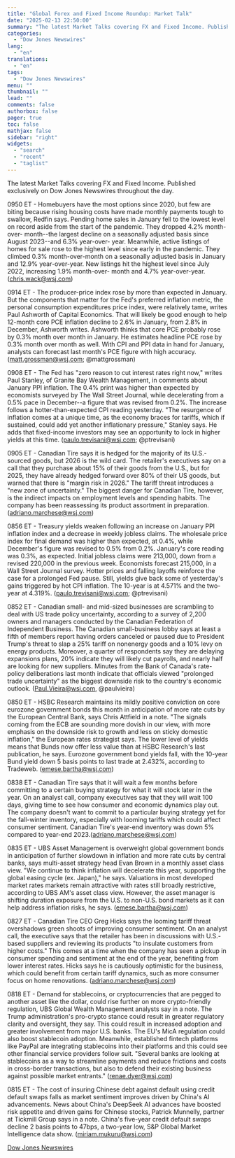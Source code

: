 ```yaml
---
title: "Global Forex and Fixed Income Roundup: Market Talk"
date: "2025-02-13 22:50:00"
summary: "The latest Market Talks covering FX and Fixed Income. Published exclusively on Dow Jones Newswires throughout the day.0950 ET - Homebuyers have the most options since 2020, but few are biting because rising housing costs have made monthly payments tough to swallow, Redfin says. Pending home sales in January fell..."
categories:
  - "Dow Jones Newswires"
lang:
  - "en"
translations:
  - "en"
tags:
  - "Dow Jones Newswires"
menu: ""
thumbnail: ""
lead: ""
comments: false
authorbox: false
pager: true
toc: false
mathjax: false
sidebar: "right"
widgets:
  - "search"
  - "recent"
  - "taglist"
---
```


The latest Market Talks covering FX and Fixed Income. Published exclusively on Dow Jones Newswires throughout the day.

0950 ET - Homebuyers have the most options since 2020, but few are biting because rising housing costs have made monthly payments tough to swallow, Redfin says. Pending home sales in January fell to the lowest level on record aside from the start of the pandemic. They dropped 4.2% month-over- month--the largest decline on a seasonally adjusted basis since August 2023--and 6.3% year-over- year. Meanwhile, active listings of homes for sale rose to the highest level since early in the pandemic. They climbed 0.3% month-over-month on a seasonally adjusted basis in January and 12.9% year-over-year. New listings hit the highest level since July 2022, increasing 1.9% month-over- month and 4.7% year-over-year. (chris.wack@wsj.com)

0914 ET - The producer-price index rose by more than expected in January. But the components that matter for the Fed's preferred inflation metric, the personal consumption expenditures price index, were relatively tame, writes Paul Ashworth of Capital Economics. That will likely be good enough to help 12-month core PCE inflation decline to 2.6% in January, from 2.8% in December, Ashworth writes. Ashworth thinks that core PCE probably rose by 0.3% month over month in January. He estimates headline PCE rose by 0.3% month over month as well. With CPI and PPI data in hand for January, analysts can forecast last month's PCE figure with high accuracy. (matt.grossman@wsj.com; @mattgrossman)

0908 ET - The Fed has "zero reason to cut interest rates right now," writes Paul Stanley, of Granite Bay Wealth Management, in comments about January PPI inflation. The 0.4% print was higher than expected by economists surveyed by The Wall Street Journal, while decelerating from a 0.5% pace in December--a figure that was revised from 0.2%. The increase follows a hotter-than-expected CPI reading yesterday. "The resurgence of inflation comes at a unique time, as the economy braces for tariffs, which if sustained, could add yet another inflationary pressure," Stanley says. He adds that fixed-income investors may see an opportunity to lock in higher yields at this time. (paulo.trevisani@wsj.com; @ptrevisani)

0905 ET - Canadian Tire says it is hedged for the majority of its U.S.-sourced goods, but 2026 is the wild card. The retailer's executives say on a call that they purchase about 15% of their goods from the U.S., but for 2025, they have already hedged forward over 80% of their US goods, but warned that there is "margin risk in 2026." The tariff threat introduces a "new zone of uncertainty." The biggest danger for Canadian Tire, however, is the indirect impacts on employment levels and spending habits. The company has been reassessing its product assortment in preparation. (adriano.marchese@wsj.com)

0856 ET - Treasury yields weaken following an increase on January PPI inflation index and a decrease in weekly jobless claims. The wholesale price index for final demand was higher than expected, at 0.4%, while December's figure was revised to 0.5% from 0.2%. January's core reading was 0.3%, as expected. Initial jobless claims were 213,000, down from a revised 220,000 in the previous week. Economists forecast 215,000, in a Wall Street Journal survey. Hotter prices and falling layoffs reinforce the case for a prolonged Fed pause. Still, yields give back some of yesterday's gains triggered by hot CPI inflation. The 10-year is at 4.571% and the two-year at 4.319%. (paulo.trevisani@wsj.com; @ptrevisani)

0852 ET - Canadian small- and mid-sized businesses are scrambling to deal with US trade policy uncertainty, according to a survey of 2,200 owners and managers conducted by the Canadian Federation of Independent Business. The Canadian small-business lobby says at least a fifth of members report having orders canceled or paused due to President Trump's threat to slap a 25% tariff on nonenergy goods and a 10% levy on energy products. Moreover, a quarter of respondents say they are delaying expansions plans, 20% indicate they will likely cut payrolls, and nearly half are looking for new suppliers. Minutes from the Bank of Canada's rate-policy deliberations last month indicate that officials viewed "prolonged trade uncertainty" as the biggest downside risk to the country's economic outlook. (Paul.Vieira@wsj.com, @paulvieira)

0850 ET - HSBC Research maintains its mildly positive conviction on core eurozone government bonds this month in anticipation of more rate cuts by the European Central Bank, says Chris Attfield in a note. "The signals coming from the ECB are sounding more dovish in our view, with more emphasis on the downside risk to growth and less on sticky domestic inflation," the European rates strategist says. The lower level of yields means that Bunds now offer less value than at HSBC Research's last publication, he says. Eurozone government bond yields fall, with the 10-year Bund yield down 5 basis points to last trade at 2.432%, according to Tradeweb. (emese.bartha@wsj.com)

0838 ET - Canadian Tire says that it will wait a few months before committing to a certain buying strategy for what it will stock later in the year. On an analyst call, company executives say that they will wait 100 days, giving time to see how consumer and economic dynamics play out. The company doesn't want to commit to a particular buying strategy yet for the fall-winter inventory, especially with looming tariffs which could affect consumer sentiment. Canadian Tire's year-end inventory was down 5% compared to year-end 2023.(adriano.marchese@wsj.com)

0835 ET - UBS Asset Management is overweight global government bonds in anticipation of further slowdown in inflation and more rate cuts by central banks, says multi-asset strategy head Evan Brown in a monthly asset class view. "We continue to think inflation will decelerate this year, supporting the global easing cycle (ex. Japan)," he says. Valuations in most developed market rates markets remain attractive with rates still broadly restrictive, according to UBS AM's asset class view. However, the asset manager is shifting duration exposure from the U.S. to non-U.S. bond markets as it can help address inflation risks, he says. (emese.bartha@wsj.com)

0827 ET - Canadian Tire CEO Greg Hicks says the looming tariff threat overshadows green shoots of improving consumer sentiment. On an analyst call, the executive says that the retailer has been in discussions with U.S.-based suppliers and reviewing its products "to insulate customers from higher costs." This comes at a time when the company has seen a pickup in consumer spending and sentiment at the end of the year, benefiting from lower interest rates. Hicks says he is cautiously optimistic for the business, which could benefit from certain tariff dynamics, such as more consumer focus on home renovations. (adriano.marchese@wsj.com)

0818 ET - Demand for stablecoins, or cryptocurrencies that are pegged to another asset like the dollar, could rise further on more crypto-friendly regulation, UBS Global Wealth Management analysts say in a note. The Trump administration's pro-crypto stance could result in greater regulatory clarity and oversight, they say. This could result in increased adoption and greater involvement from major U.S. banks. The EU's MicA regulation could also boost stablecoin adoption. Meanwhile, established fintech platforms like PayPal are integrating stablecoins into their platforms and this could see other financial service providers follow suit. "Several banks are looking at stablecoins as a way to streamline payments and reduce frictions and costs in cross-border transactions, but also to defend their existing business against possible market entrants." (renae.dyer@wsj.com)

0815 ET - The cost of insuring Chinese debt against default using credit default swaps falls as market sentiment improves driven by China's AI advancements. News about China's DeepSeek AI advances have boosted risk appetite and driven gains for Chinese stocks, Patrick Munnelly, partner at Tickmill Group says in a note. China's five-year credit default swaps decline 2 basis points to 47bps, a two-year low, S&P Global Market Intelligence data show. (miriam.mukuru@wsj.com)

[Dow Jones Newswires](https://www.tradingview.com/news/DJN_DN20250213010660:0/)
